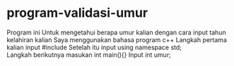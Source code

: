 # program-validasi-umur
Program ini Untuk mengetahui berapa umur kalian dengan cara input tahun kelahiran kalian
Saya menggunakan bahasa program c++
Langkah pertama kalian input #include<iostream> 
  Setelah itu input using namespace std;  
Langkah berikutnya masukan int main(){}
Input int umur;

